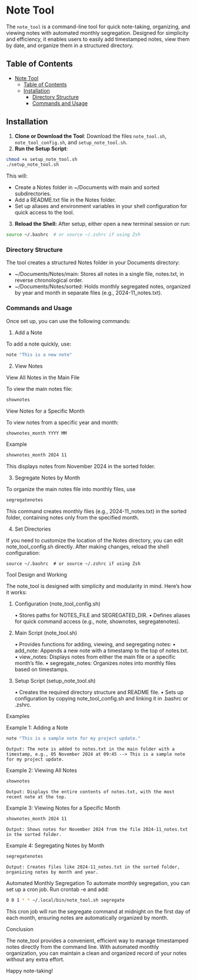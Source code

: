 # Note Tool

The `note_tool` is a command-line tool for quick note-taking, organizing, and viewing notes with automated monthly segregation. Designed for simplicity and efficiency, it enables users to easily add timestamped notes, view them by date, and organize them in a structured directory.

## Table of Contents
- [Note Tool](#note-tool)
  - [Table of Contents](#table-of-contents)
  - [Installation](#installation)
    - [Directory Structure](#directory-structure)
    - [Commands and Usage](#commands-and-usage)


## Installation

1. **Clone or Download the Tool**: Download the files `note_tool.sh`, `note_tool_config.sh`, and `setup_note_tool.sh`.
2. **Run the Setup Script**:
   
```bash
chmod +x setup_note_tool.sh
./setup_note_tool.sh
```

This will:
- Create a Notes folder in ~/Documents with main and sorted subdirectories.
- Add a README.txt file in the Notes folder.
- Set up aliases and environment variables in your shell configuration for quick access to the tool.


3.	**Reload the Shell:**
After setup, either open a new terminal session or run:
```bash
source ~/.bashrc  # or source ~/.zshrc if using Zsh 
```
### Directory Structure

The tool creates a structured Notes folder in your Documents directory:
- ~/Documents/Notes/main: Stores all notes in a single file, notes.txt, in reverse chronological order.
- ~/Documents/Notes/sorted: Holds monthly segregated notes, organized by year and month in separate files (e.g., 2024-11_notes.txt).


### Commands and Usage

Once set up, you can use the following commands:

1. Add a Note

To add a note quickly, use:
```bash
note "This is a new note"
```

2. View Notes

View All Notes in the Main File

To view the main notes file:

```bash
shownotes
```
View Notes for a Specific Month

To view notes from a specific year and month:

```bash
shownotes_month YYYY MM
```
Example
```bash
shownotes_month 2024 11
```
This displays notes from November 2024 in the sorted folder.

3. Segregate Notes by Month

To organize the main notes file into monthly files, use
```bash
segregatenotes
```
This command creates monthly files (e.g., 2024-11_notes.txt) in the sorted folder, containing notes only from the specified month.

4. Set Directories

If you need to customize the location of the Notes directory, you can edit note_tool_config.sh directly. After making changes, reload the shell configuration:
```bssh
source ~/.bashrc  # or source ~/.zshrc if using Zsh
```
Tool Design and Working

The note_tool is designed with simplicity and modularity in mind. Here’s how it works:

1. Configuration (note_tool_config.sh)

	•	Stores paths for NOTES_FILE and SEGREGATED_DIR.
	•	Defines aliases for quick command access (e.g., note, shownotes, segregatenotes).

2. Main Script (note_tool.sh)

	•	Provides functions for adding, viewing, and segregating notes:
	•	add_note: Appends a new note with a timestamp to the top of notes.txt.
	•	view_notes: Displays notes from either the main file or a specific month’s file.
	•	segregate_notes: Organizes notes into monthly files based on timestamps.

3. Setup Script (setup_note_tool.sh)

	•	Creates the required directory structure and README file.
	•	Sets up configuration by copying note_tool_config.sh and linking it in .bashrc or .zshrc.

Examples

Example 1: Adding a Note
```bash
note "This is a sample note for my project update."
```
    Output: The note is added to notes.txt in the main folder with a timestamp, e.g., 05 November 2024 at 09:45 --> This is a sample note for my project update.

Example 2: Viewing All Notes
```bash
shownotes
```
    Output: Displays the entire contents of notes.txt, with the most recent note at the top.

Example 3: Viewing Notes for a Specific Month
```bash
shownotes_month 2024 11
```
    Output: Shows notes for November 2024 from the file 2024-11_notes.txt in the sorted folder.

Example 4: Segregating Notes by Month
```bash
segregatenotes
```
    Output: Creates files like 2024-11_notes.txt in the sorted folder, organizing notes by month and year.

Automated Monthly Segregation
To automate monthly segregation, you can set up a cron job. Run crontab -e and add:
```bash
0 0 1 * * ~/.local/bin/note_tool.sh segregate
```

This cron job will run the segregate command at midnight on the first day of each month, ensuring notes are automatically organized by month.

Conclusion

The note_tool provides a convenient, efficient way to manage timestamped notes directly from the command line. With automated monthly organization, you can maintain a clean and organized record of your notes without any extra effort.

Happy note-taking!